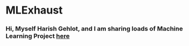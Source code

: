 # MLExhaust

### Hi, Myself Harish Gehlot, and I am sharing loads of Machine Learning Project [here](https://mlexhaust.streamlit.app/)